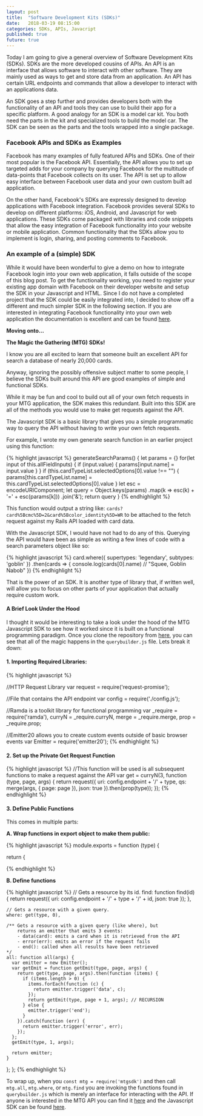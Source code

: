 ```yaml
---
layout: post
title:  "Software Development Kits (SDKs)"
date:   2018-03-19 08:15:00
categories: SDKs, APIs, Javacript
published: true
future: true
---
```


Today I am going to give a general overview of Software Development Kits (SDKs). SDKs are the more developed cousins of APIs. An API is an interface that allows software to interact with other software. They are mainly used as ways to get and store data from an application. An API has certain URL endpoints and commands that allow a developer to interact with an applications data.

An SDK goes a step further and provides developers both with the functionality of an API and tools they can use to build their app for a specific platform. A good analogy for an SDK is a model car kit. You both need the parts in the kit and specialized tools to build the model car. The SDK can be seen as the parts and the tools wrapped into a single package.

### Facebook APIs and SDKs as Examples

Facebook has many examples of fully featured APIs and SDKs. One of their most popular is the Facebook API. Essentially, the API allows you to set up targeted adds for your company by querying Facebook for the multitude of data-points that Facebook collects on its user. The API is set up to allow easy interface between Facebook user data and your own custom built ad application.

On the other hand, Facebook's SDKs are expressly designed to develop applications with Facebook integration. Facebook provides several SDKs to develop on different platforms: iOS, Android, and Javascript for web applications. These SDKs come packaged with libraries and code snippets that allow the easy integration of Facebook functionality into your website or mobile application. Common functionality that the SDKs allow you to implement is login, sharing, and posting comments to Facebook.


### An example of a (simple) SDK

While it would have been wonderful to give a demo on how to integrate Facebook login into your own web application, it falls outside of the scope of this blog post. To get the functionality working, you need to register your existing app domain with Facebook on their developer website and setup the SDK in your Javascript and HTML. Since I do not have a completed project that the SDK could be easily integrated into, I decided to show off a different and much simpler SDK in the following section. If you are interested in integrating Facebook functionality into your own web application the documentation is excellent and can be found [here](https://developers.facebook.com/docs/javascript).

**Moving onto...**

**The Magic the Gathering (MTG) SDKs!**

I know you are all excited to learn that someone built an excellent API for search a database of nearly 20,000 cards.

Anyway, ignoring the possibly offensive subject matter to some people, I believe the SDKs built around this API are good examples of simple and functional SDKs.

While it may be fun and cool to build out all of your own fetch requests in your MTG application, the SDK makes this redundant. Built into this SDK are all of the methods you would use to make get requests against the API.

The Javascript SDK is a basic library that gives you a simple programmatic way to query the API without having to write your own fetch requests.

For example, I wrote my own generate search function in an earlier project using this function:

{% highlight javascript %}
generateSearchParams() {
  let params = {}
  for(let input of this.allFieldInputs) {
    if (input.value) {
      params[input.name] = input.value
    }
  }
  if (this.cardTypeList.selectedOptions[0].value !== "") {
    params[this.cardTypeList.name] = this.cardTypeList.selectedOptions[0].value
  }
  let esc = encodeURIComponent;
  let query = Object.keys(params)
      .map(k => esc(k) + '=' + esc(params[k]))
      .join('&');
  return query
}
{% endhighlight %}

This function would output a string like: ```cards?card%5Bcmc%5D=2&card%5Bcolor_identity%5D=WR``` to be attached to the fetch request against my Rails API loaded with card data.

With the Javascript SDK, I would have not had to do any of this. Querying the API would have been as simple as writing a few lines of code with a search parameters object like so:

{% highlight javascript %}
card.where({ supertypes: 'legendary', subtypes: 'goblin' })
.then(cards => {
    console.log(cards[0].name) // "Squee, Goblin Nabob"
})
{% endhighlight %}

That is the power of an SDK. It is another type of library that, if written well, will allow you to focus on other parts of your application that actually require custom work.

#### A Brief Look Under the Hood ####

I thought it would be interesting to take a look under the hood of the MTG Javascript SDK to see how it worked since it is built on a functional programming paradigm. Once you clone the repository from [here](https://github.com/MagicTheGathering/mtg-sdk-javascript), you can see that all of the magic happens in the ```querybuilder.js``` file. Lets break it down:

#### 1. Importing Required Libraries: ####
{% highlight javascript %}

//HTTP Request Library
var request = require('request-promise');

//File that contains the API endpoint
var config = require('./config.js');

//Ramda is a toolkit library for functional programming
var _require = require('ramda'),
    curryN = _require.curryN,
    merge = _require.merge,
    prop = _require.prop;

//Emitter20 allows you to create custom events outside of basic browser events
var Emitter = require('emitter20');
{% endhighlight %}

#### 2. Set up the Private Get Request Function ####

{% highlight javascript %}
//This function will be used is all subsequent functions to make a request against the API
var get = curryN(3, function (type, page, args) {
  return request({
    uri: config.endpoint + '/' + type,
    qs: merge(args, {
      page: page
    }),
    json: true
  }).then(prop(type));
});
{% endhighlight %}

#### 3. Define Public Functions ####

This comes in multiple parts:

**A. Wrap functions in export object to make them public:**

{% highlight javascript %}
module.exports = function (type) {

  return {

{% endhighlight %}

**B. Define functions**

{% highlight javascript %}
    // Gets a resource by its id.
    find: function find(id) {
      return request({
        uri: config.endpoint + '/' + type + '/' + id,
        json: true
      });
    },

    // Gets a resource with a given query.
    where: get(type, 0),

    /** Gets a resource with a given query (like where), but
        returns an emitter that emits 3 events:
        - data(card): emits a card when it is retrieved from the API
        - error(err): emits an error if the request fails
        - end(): called when all results have been retrieved
    */
    all: function all(args) {
      var emitter = new Emitter();
      var getEmit = function getEmit(type, page, args) {
        return get(type, page, args).then(function (items) {
          if (items.length > 0) {
            items.forEach(function (c) {
              return emitter.trigger('data', c);
            });
            return getEmit(type, page + 1, args); // RECURSION
          } else {
            emitter.trigger('end');
          }
        }).catch(function (err) {
          return emitter.trigger('error', err);
        });
      };
      getEmit(type, 1, args);

      return emitter;
    }

  };
};
{% endhighlight %}

To wrap up, when you ```const mtg = require('mtgsdk')``` and then call ```mtg.all```, ```mtg.where```, or ```mtg.find``` you are invoking the functions found in ```querybuilder.js``` which is merely an interface for interacting with the API. If anyone is interested in the MTG API you can find it [here](https://magicthegathering.io/) and the Javascript SDK can be found [here](https://github.com/MagicTheGathering/mtg-sdk-javascript).
